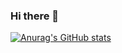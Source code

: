 ### Hi there 👋

[![Anurag's GitHub stats](https://github-readme-stats.vercel.app/api?username=suecomarcus&count_private=true&show_icons=true&theme=onedark)](https://github.com/anuraghazra/github-readme-stats)

<!--
[![Top Langs](https://github-readme-stats.vercel.app/api/top-langs/?username=suecomarcus&theme=onedark)](https://github.com/anuraghazra/github-readme-stats)
-->


<!--
**SuecoMarcus/SuecoMarcus** is a ✨ _special_ ✨ repository because its `README.md` (this file) appears on your GitHub profile.

Here are some ideas to get you started:

- 🔭 I’m currently working on ...
- 🌱 I’m currently learning ...
- 👯 I’m looking to collaborate on ...
- 🤔 I’m looking for help with ...
- 💬 Ask me about ...
- 📫 How to reach me: ...
- 😄 Pronouns: ...
- ⚡ Fun fact: ...
-->
